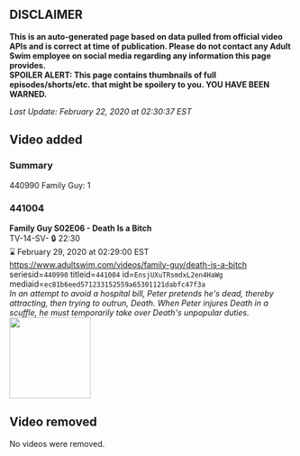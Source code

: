 ## DISCLAIMER
**This is an auto-generated page based on data pulled from official video APIs and is correct at time of publication. Please do not contact any Adult Swim employee on social media regarding any information this page provides.**  
**SPOILER ALERT: This page contains thumbnails of full episodes/shorts/etc. that might be spoilery to you. YOU HAVE BEEN WARNED.**  

_Last Update: February 22, 2020 at 02:30:37 EST_
## Video added
### Summary
440990 Family Guy: 1  
### 441004
**Family Guy S02E06 - Death Is a Bitch**  
TV-14-SV- 🔒 22:30  
⌛ February 29, 2020 at 02:29:00 EST  
https://www.adultswim.com/videos/family-guy/death-is-a-bitch  
seriesid=`440990` titleid=`441004` id=`EnsjUXuTRsmdxL2en4HaWg` mediaid=`ec81b6eed571233152559a65301121dabfc47f3a`  
_In an attempt to avoid a hospital bill, Peter pretends he's dead, thereby attracting, then trying to outrun, Death.  When Peter injures Death in a scuffle, he must temporarily take over Death's unpopular duties._  
<a href="https://i.cdn.turner.com/adultswim/big/image-upload/thumbnails/thumb-2_image-15396291876802.jpg"><img src="https://i.cdn.turner.com/adultswim/big/image-upload/thumbnails/thumb-2_image-15396291876802.jpg" height="144px" /></a>
## Video removed
No videos were removed.  
